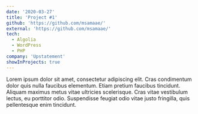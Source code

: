 ```yaml
---
date: '2020-03-27'
title: 'Project #1'
github: 'https://github.com/msamaae/'
external: 'https://github.com/msamaae/'
tech:
  - Algolia
  - WordPress
  - PHP
company: 'Upstatement'
showInProjects: true
---
```


Lorem ipsum dolor sit amet, consectetur adipiscing elit. Cras condimentum dolor quis nulla faucibus elementum. Etiam pretium faucibus tincidunt. Aliquam maximus metus vitae ultricies scelerisque. Cras vitae vestibulum lectus, eu porttitor odio. Suspendisse feugiat odio vitae justo fringilla, quis pellentesque enim tincidunt.
